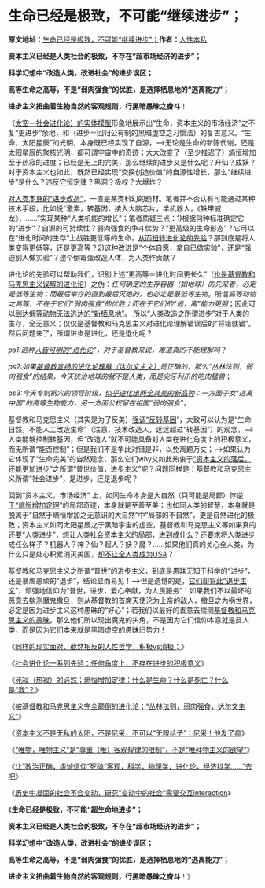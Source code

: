 # 生命已经是极致，不可能“继续进步”；


**原文地址：**[生命已经是极致，不可能“继续进步”；](http://blog.sina.com.cn/s/blog_5563a64d0102x4ys.html)**作者：**[人性本私](http://blog.sina.com.cn/u/1432593997)

**资本主义已经是人类社会的极致，不存在“超市场经济的进步”；**

**科学幻想中“改造人类，改进社会”的进步误区；**

**高等生命之高等，不是“弱肉强食”的优胜，是选择栖息地的“逃离能力”；**

**进步主义扭曲着生物自然的客观规则，行黑暗愚昧之奋斗**！


（[太空－社会进化论）的实体模型](http://blog.sina.com.cn/s/blog_5563a64d0102x3y1.html)形象地展示出“生命，资本主义的市场经济”之不复“更进步”余地，和（进步＝回归公有制的黑暗虚空之习惯法）的复古意义。“生命，太阳星辰”的光明，本身既已经实现了自源，——>无论是生命的新陈代谢，还是太阳星辰的聚核光明，都可谓宇宙中的奇迹；大大改变了（至少推迟了）熵恒增加至于热寂的进度；已经是无上的完美，那么继续的进步又是什么呢？升仙？成妖？对于资本主义也如此，既然已经实现“交换创造价值”的自源性增长，那么“继续进步”是什么？[违反守恒定律](../../../2008/7/27/价值守衡定律：抓生产促GDP，不如“抓就业促消费”.md)？黑洞？极权？大爆炸？


[对人类本身的“进步改造”](http://blog.sina.com.cn/s/blog_5563a64d0102wqd1.html)，一直是某类科幻的题材。笔者并不否认有可能通过某种技术手段，比如说“激素，转基因，接入大脑芯片，半机器人，《铁甲威龙》，……”实现某种“人类机能的增长”；笔者质疑三点：1)根据何种标准确定它的“进步”？自源的可持续性？弱肉强食的争斗优势？“更高级的生命形态”？它可以在“进化时间的生存”上战胜更低等的生命，[从而扭转进化论的先验](http://darthvad.blog.sohu.com/323683796.html)？那到底是将人类变得更低等，还是更高等？2)这种改进是“个体自愿，拿自已做实验”，还是“强迫别人做实验”？逮个倒霉蛋改造人体，为人类作贡献？

进化论的先验可以帮助我们，识别上述“更高等＝进化时间更长久”（[也是基督教和马克思主义误解的进化论](http://darthvad.blog.sohu.com/323683796.html)）之伪：*任何确定的生存容器（如地球）的先来者，必定是低等生物；而最后幸存的直到最后灭绝的，也必定是最低等生物*。所谓*高等动物之高等，不在于它们“弱肉强食”的优胜；而在于它们的“逃，离”能力更强*；因此可以[到达低等动物无法逃达的“新栖息地”](../../../2012/11/21/资本主义的财富是对未来的良好预期,上帝真正的安排.md)。
所以“人类改造之所谓进步”对于人类的生存，全无意义；仅仅是基督教和马克思主义对进化论理解错误后的“将错就错”。然后问题来了，所谓进步是进化，还是退化呢？

*ps1:这种[人皆可明的“进化论](../../../2009/4/30/鲜为人知的完整进化论的四要素.md)”，对于基督教来说，难道真的不能理解吗*？

*ps2:如果[基督教宣扬的进化论理解（达尔文主义）](http://darthvad.blog.sohu.com/323625611.html)是正确的，那么“丛林法则，弱肉强食”的结果，今天统治地球的就不是人类，而是尖牙利爪的吃肉猛兽*；

p*s3:今天专制钢穴的领导阶级，[似乎进化出两全其美的新品种](http://blog.sina.com.cn/s/blog_5563a64d0102vmef.html)：一方面子女“逃离中国”的高等生物能力，另一方面公权留在祖国“弱肉强食”*，

基督教和马克思主义（其实是为了反美）[强调“反转基因](http://blog.sina.com.cn/s/blog_5563a64d0102wjf9.html)”，大致可以认为是“生命自然，不能人工改造生命”（注意，技术改造人，远远超过“转基因”）的观念，——>人类能够控制转基因，但“改造人”就不可能具备对人类在进化角度上的积极意义，而无所谓“能否控制”；但是我们不是争此对错是非，以免离题万丈；——>如果认为它体现了“生命完美”的自然观念，那么它们why又如此热衷于[“资本主义的落后，还能更加进步](http://blog.sina.com.cn/s/blog_5563a64d0102w3l8.html)”之所谓“普世价值，进步主义”呢？问题同样是：基督教和马克思主义所谓“社会进步”，是进步，还是退步呢？

回到“资本主义，市场经济” 上，如同生命本身是大自然（只可能是局部）悖逆[于“熵恒增加定理](../../../2009/11/4/什么是“我”及人性本私和熵恒增加定律.md)”的局部奇迹，本身就是至善至美；也如同人类的智慧，本身就是脱离于“自然于熵恒增加之无意识的大自然”中“局部的不自然”，更是自然进化的极致；资本主义如同太阳星辰之于黑暗宇宙的虚空，基督教和马克思主义等如果真的还要“人类进步”，想让人类社会资本主义的局部，进到成什么？还要求将人类进步成任么样子？机器人？神？仙？超人？妖？魔？……如果他们真的关心全人类，为什么只是处心积累消灭美国，[却不让全人类成为USA](../../../2012/3/6/美国不拥有全世界，USA属于全人类.md)？

基督教和马克思主义之所谓“普世”的进步主义，到底是愚昧无知于科学的“进步”，还是暴虐愚顽的“退步”，结论显而易见！——>但是遗憾的是，[它们却将此“退步主义](http://blog.sina.com.cn/s/blog_5563a64d0102x0d4.html)”，顽强地信仰为“普世，进步，爱心奉献，为人民服务”！如果我们不以最坏的恶意去揣测魔鬼撒旦，则从基督教的首席天使沦为上帝的敌人，撒旦之为祸世界，必定是因为进步主义这种愚昧的“好心”；若我们以最好的善意去揣测[基督教和马克思主义的愚昧](http://blog.sina.com.cn/s/blog_5563a64d0102wtgz.html)，那么他们所以现出魔鬼的头角，不是因为它们信仰本意就是反人类，而是因为它们本来就是黑暗虚空的愚昧旧势力！

《[同样的现实面对，截然相反的人性哲学，积极vs消极；](http://blog.sina.com.cn/s/blog_5563a64d0102x3l1.html)》

《[社会进化论一系列先验：任何角度上，不存在进步的积极意义](http://blog.sina.com.cn/s/blog_5563a64d0102x3s1.html)》

《[死寂（热寂）的必然；熵恒增加定律：什么是生命？什么是死亡？什么是“我”？](http://blog.sina.com.cn/s/blog_5563a64d0102x3y1.html)》

《[被基督教和马克思主义完全颠倒的进化论；“丛林法则，弱肉强食，达尔文主义”](http://blog.sina.com.cn/s/blog_5563a64d0102x424.html)》

《[资本主义不是无私的太阳，不是尼采，不可以“无限给予”；尼采！他发了疯](http://blog.sina.com.cn/s/blog_5563a64d0102x45h.html)》

《[“唯物，唯物主义”是“尊重（唯）客观规律的限制”，不是“唯拜物主义的欲望”](http://blog.sina.com.cn/s/blog_5563a64d0102x48m.html)》

《[让“政治正确，虔诚信仰”死磕“客观，科学，物理学，进化论，经济科学……”去吧](http://blog.sina.com.cn/s/blog_5563a64d0102x4eu.html)》

《[历史中凝固的社会不会变动，研究“变动中的社会”需要交互interaction](http://blog.sina.com.cn/s/blog_5563a64d0102x4uz.html)》

《**生命已经是极致，不可能“超生命地进步”；**

**资本主义已经是人类社会的极致，不存在“超市场经济的进步”；**

**科学幻想中“改造人类，改进社会”的进步误区；**

**高等生命之高等，不是“弱肉强食”的优胜，是选择栖息地的“逃离能力”；**

**进步主义扭曲着生物自然的客观规则，行黑暗愚昧之奋斗**！》

